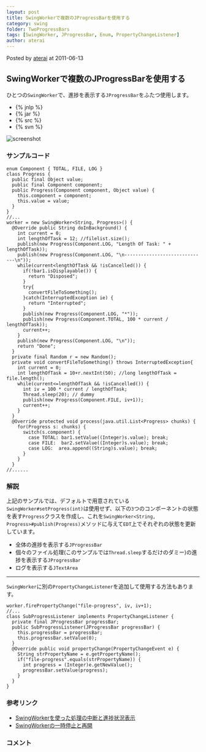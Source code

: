```yaml
---
layout: post
title: SwingWorkerで複数のJProgressBarを使用する
category: swing
folder: TwoProgressBars
tags: [SwingWorker, JProgressBar, Enum, PropertyChangeListener]
author: aterai
---
```


Posted by [aterai](http://terai.xrea.jp/aterai.html) at 2011-06-13

## SwingWorkerで複数のJProgressBarを使用する
ひとつの`SwingWorker`で、進捗を表示する`JProgressBar`をふたつ使用します。

- {% jnlp %}
- {% jar %}
- {% src %}
- {% svn %}

<!-- dummy comment line for breaking list -->

![screenshot](https://lh6.googleusercontent.com/-S6ko35_DIi8/TfWPa08dHvI/AAAAAAAAA9I/MNhC-0LF8YQ/s800/TwoProgressBars.png)

### サンプルコード
<pre class="prettyprint"><code>enum Component { TOTAL, FILE, LOG }
class Progress {
  public final Object value;
  public final Component component;
  public Progress(Component component, Object value) {
    this.component = component;
    this.value = value;
  }
}
//...
worker = new SwingWorker&lt;String, Progress&gt;() {
  @Override public String doInBackground() {
    int current = 0;
    int lengthOfTask = 12; //filelist.size();
    publish(new Progress(Component.LOG, "Length Of Task: " + lengthOfTask));
    publish(new Progress(Component.LOG, "\n------------------------------\n"));
    while(current&lt;lengthOfTask &amp;&amp; !isCancelled()) {
      if(!bar1.isDisplayable()) {
        return "Disposed";
      }
      try{
        convertFileToSomething();
      }catch(InterruptedException ie) {
        return "Interrupted";
      }
      publish(new Progress(Component.LOG, "*"));
      publish(new Progress(Component.TOTAL, 100 * current / lengthOfTask));
      current++;
    }
    publish(new Progress(Component.LOG, "\n"));
    return "Done";
  }
  private final Random r = new Random();
  private void convertFileToSomething() throws InterruptedException{
    int current = 0;
    int lengthOfTask = 10+r.nextInt(50); //long lengthOfTask = file.length();
    while(current&lt;=lengthOfTask &amp;&amp; !isCancelled()) {
      int iv = 100 * current / lengthOfTask;
      Thread.sleep(20); // dummy
      publish(new Progress(Component.FILE, iv+1));
      current++;
    }
  }
  @Override protected void process(java.util.List&lt;Progress&gt; chunks) {
    for(Progress s: chunks) {
      switch(s.component) {
        case TOTAL: bar1.setValue((Integer)s.value); break;
        case FILE:  bar2.setValue((Integer)s.value); break;
        case LOG:  area.append((String)s.value); break;
      }
    }
  }
//......
</code></pre>

### 解説
上記のサンプルでは、デフォルトで用意されている`SwingWorker#setProgress(int)`は使用せず、以下の`3`つのコンポーネントの状態を表す`Progress`クラスを作成し、これを`SwingWorker<String, Progress>#publish(Progress)`メソッドに与えて`EDT`上でそれぞれの状態を更新しています。

- 全体の進捗を表示する`JProgressBar`
- 個々のファイル処理(このサンプルでは`Thread.sleep`するだけのダミー)の進捗を表示する`JProgressBar`
- ログを表示する`JTextArea`

<!-- dummy comment line for breaking list -->

- - - -
`SwingWorker`に別の`PropertyChangeListener`を追加して使用する方法もあります。

<pre class="prettyprint"><code>worker.firePropertyChange("file-progress", iv, iv+1);
//...
class SubProgressListener implements PropertyChangeListener {
  private final JProgressBar progressBar;
  public SubProgressListener(JProgressBar progressBar) {
    this.progressBar = progressBar;
    this.progressBar.setValue(0);
  }
  @Override public void propertyChange(PropertyChangeEvent e) {
    String strPropertyName = e.getPropertyName();
    if("file-progress".equals(strPropertyName)) {
      int progress = (Integer)e.getNewValue();
      progressBar.setValue(progress);
    }
  }
}
</code></pre>

### 参考リンク
- [SwingWorkerを使った処理の中断と進捗状況表示](http://terai.xrea.jp/Swing/SwingWorker.html)
- [SwingWorkerの一時停止と再開](http://terai.xrea.jp/Swing/PauseResumeSwingWorker.html)

<!-- dummy comment line for breaking list -->

### コメント

